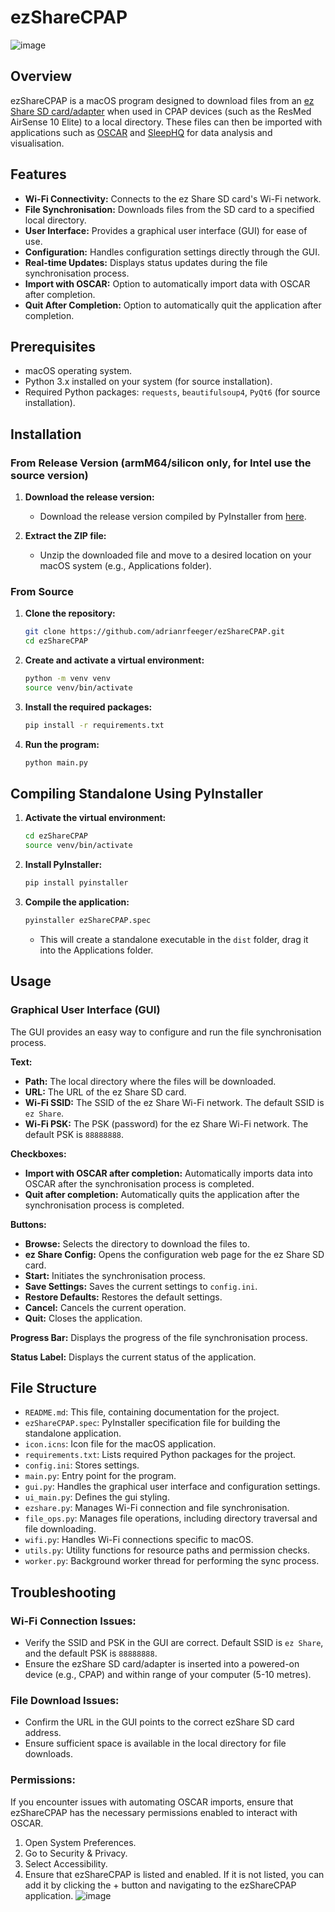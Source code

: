 # ezShareCPAP
![image](https://github.com/user-attachments/assets/f663c785-0806-4100-a12a-01c6562df105)

## Overview

ezShareCPAP is a macOS program designed to download files from an [ez Share SD card/adapter](https://www.youtube.com/watch?v=ANz8pNDHAPo) when used in CPAP devices (such as the ResMed AirSense 10 Elite) to a local directory. These files can then be imported with applications such as [OSCAR](https://www.sleepfiles.com/OSCAR/) and [SleepHQ](https://home.sleephq.com/) for data analysis and visualisation.

## Features

- **Wi-Fi Connectivity:** Connects to the ez Share SD card's Wi-Fi network.
- **File Synchronisation:** Downloads files from the SD card to a specified local directory.
- **User Interface:** Provides a graphical user interface (GUI) for ease of use.
- **Configuration:** Handles configuration settings directly through the GUI.
- **Real-time Updates:** Displays status updates during the file synchronisation process.
- **Import with OSCAR:** Option to automatically import data with OSCAR after completion.
- **Quit After Completion:** Option to automatically quit the application after completion.

## Prerequisites

- macOS operating system.
- Python 3.x installed on your system (for source installation).
- Required Python packages: `requests`, `beautifulsoup4`, `PyQt6` (for source installation).

## Installation

### From Release Version (armM64/silicon only, for Intel use the source version)

1. **Download the release version:**

   - Download the release version compiled by PyInstaller from [here](https://github.com/adrianrfeeger/ezShareCPAP/releases).

2. **Extract the ZIP file:**

   - Unzip the downloaded file and move to a desired location on your macOS system (e.g., Applications folder).

### From Source

1. **Clone the repository:**
   ```bash
   git clone https://github.com/adrianrfeeger/ezShareCPAP.git
   cd ezShareCPAP
   ```   
2. **Create and activate a virtual environment:**
   ```bash
   python -m venv venv
   source venv/bin/activate
   ```
3. **Install the required packages:**
   ```bash
   pip install -r requirements.txt
   ```
4. **Run the program:**
   ```bash
   python main.py
   ```
## Compiling Standalone Using PyInstaller

1. **Activate the virtual environment:**
   ```bash
   cd ezShareCPAP
   source venv/bin/activate
   ```
2. **Install PyInstaller:**

   ```bash
   pip install pyinstaller
   ```

3. **Compile the application:**

   ```bash
   pyinstaller ezShareCPAP.spec
   ```

   - This will create a standalone executable in the `dist` folder, drag it into the Applications folder.

## Usage

### Graphical User Interface (GUI)

The GUI provides an easy way to configure and run the file synchronisation process.

**Text:**
- **Path:**  The local directory where the files will be downloaded.
- **URL:**  The URL of the ez Share SD card.
- **Wi-Fi SSID:** The SSID of the ez Share Wi-Fi network. The default SSID is `ez Share`.
- **Wi-Fi PSK:**  The PSK (password) for the ez Share Wi-Fi network. The default PSK is `88888888`.

**Checkboxes:**
- **Import with OSCAR after completion:** Automatically imports data into OSCAR after the synchronisation process is completed.
- **Quit after completion:** Automatically quits the application after the synchronisation process is completed.

**Buttons:**
- **Browse:** Selects the directory to download the files to.
- **ez Share Config:** Opens the configuration web page for the ez Share SD card.
- **Start:** Initiates the synchronisation process.
- **Save Settings:** Saves the current settings to `config.ini`.
- **Restore Defaults:** Restores the default settings.
- **Cancel:** Cancels the current operation.
- **Quit:** Closes the application.

**Progress Bar:** Displays the progress of the file synchronisation process.

**Status Label:** Displays the current status of the application.

## File Structure

- `README.md`: This file, containing documentation for the project.
- `ezShareCPAP.spec`: PyInstaller specification file for building the standalone application.
- `icon.icns`: Icon file for the macOS application.
- `requirements.txt`: Lists required Python packages for the project.
- `config.ini`: Stores settings.
- `main.py`: Entry point for the program.
- `gui.py`: Handles the graphical user interface and configuration settings.
- `ui_main.py`: Defines the gui styling.
- `ezshare.py`: Manages Wi-Fi connection and file synchronisation.
- `file_ops.py`: Manages file operations, including directory traversal and file downloading.
- `wifi.py`: Handles Wi-Fi connections specific to macOS.
- `utils.py`: Utility functions for resource paths and permission checks.
- `worker.py`: Background worker thread for performing the sync process.

## Troubleshooting

### Wi-Fi Connection Issues:

- Verify the SSID and PSK in the GUI are correct. Default SSID is `ez Share`, and the default PSK is `88888888`.
- Ensure the ezShare SD card/adapter is inserted into a powered-on device (e.g., CPAP) and within range of your computer (5-10 metres).

### File Download Issues:

- Confirm the URL in the GUI points to the correct ezShare SD card address.
- Ensure sufficient space is available in the local directory for file downloads.

### Permissions:
If you encounter issues with automating OSCAR imports, ensure that ezShareCPAP has the necessary permissions enabled to interact with OSCAR.

   1. Open System Preferences.
   2. Go to Security & Privacy.
   3. Select Accessibility.
   4. Ensure that ezShareCPAP is listed and enabled. If it is not listed, you can add it by clicking the + button and navigating to the ezShareCPAP application.
![image](https://github.com/adrianRfeeger/ezShareCPAP/assets/139186297/c50d12ae-3372-4b30-957c-06ae8c1616b5)
